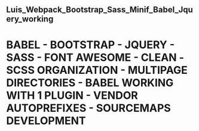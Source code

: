 ## Luis_Webpack_Bootstrap_Sass_Minif_Babel_Jquery_working
# BABEL - BOOTSTRAP - JQUERY - SASS - FONT AWESOME - CLEAN -SCSS ORGANIZATION - MULTIPAGE DIRECTORIES - BABEL WORKING WITH 1 PLUGIN - VENDOR AUTOPREFIXES -  SOURCEMAPS DEVELOPMENT
